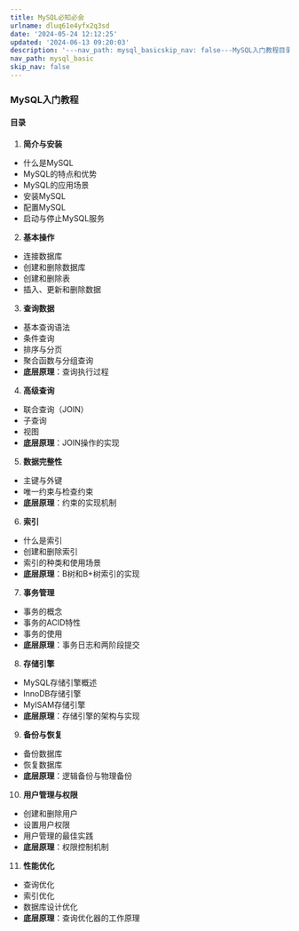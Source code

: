 ```yaml
---
title: MySQL必知必会
urlname: dluq61e4yfx2q3sd
date: '2024-05-24 12:12:25'
updated: '2024-06-13 09:20:03'
description: '---nav_path: mysql_basicskip_nav: false---MySQL入门教程目录 简介与安装 什么是MySQLMySQL的特点和优势MySQL的应用场景安装MySQL配置MySQL启动与停止MySQL服务 基本操作 连接数据库创建和删除数据库创建和删除表插入、更新和删...'
nav_path: mysql_basic
skip_nav: false
---
```

### MySQL入门教程

#### 目录

1.  **简介与安装** 
   - 什么是MySQL
   - MySQL的特点和优势
   - MySQL的应用场景
   - 安装MySQL
   - 配置MySQL
   - 启动与停止MySQL服务
2.  **基本操作** 
   - 连接数据库
   - 创建和删除数据库
   - 创建和删除表
   - 插入、更新和删除数据
3.  **查询数据** 
   - 基本查询语法
   - 条件查询
   - 排序与分页
   - 聚合函数与分组查询
   - **底层原理**：查询执行过程
4.  **高级查询** 
   - 联合查询（JOIN）
   - 子查询
   - 视图
   - **底层原理**：JOIN操作的实现
5.  **数据完整性** 
   - 主键与外键
   - 唯一约束与检查约束
   - **底层原理**：约束的实现机制
6.  **索引** 
   - 什么是索引
   - 创建和删除索引
   - 索引的种类和使用场景
   - **底层原理**：B树和B+树索引的实现
7.  **事务管理** 
   - 事务的概念
   - 事务的ACID特性
   - 事务的使用
   - **底层原理**：事务日志和两阶段提交
8.  **存储引擎** 
   - MySQL存储引擎概述
   - InnoDB存储引擎
   - MyISAM存储引擎
   - **底层原理**：存储引擎的架构与实现
9.  **备份与恢复** 
   - 备份数据库
   - 恢复数据库
   - **底层原理**：逻辑备份与物理备份
10.  **用户管理与权限** 
   - 创建和删除用户
   - 设置用户权限
   - 用户管理的最佳实践
   - **底层原理**：权限控制机制
11.  **性能优化** 
   - 查询优化
   - 索引优化
   - 数据库设计优化
   - **底层原理**：查询优化器的工作原理


